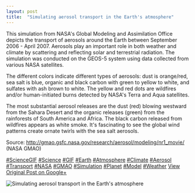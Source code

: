 ```yaml
---
layout: post
title:  "Simulating aerosol transport in the Earth's atmosphere"
---
```


This simulation from NASA's Global Modeling and Assimilation Office depicts the transport of aerosols around the Earth between September 2006 - April 2007. Aerosols play an important role in both weather and climate by scattering and reflecting solar and terrestrial radiation. The simulation was conducted on the GEOS-5 system using data collected from various NASA satellites.   
  
The different colors indicate different types of aerosols: dust is orange/red, sea salt is blue, organic and black carbon with green to yellow to white, and sulfates with ash brown to white. The yellow and red dots are wildfires and/or human-initiated burns detected by NASA's Terra and Aqua satellites.   
  
The most substantial aerosol releases are the dust (red) blowing westward from the Sahara Desert and the organic releases (green) from the rainforests of South America and Africa. The black carbon released from wildfires appears as white smoke. It's fascinating to see the global wind patterns create ornate twirls with the sea salt aerosols.   
  
Source: <http://gmao.gsfc.nasa.gov/research/aerosol/modeling/nr1_movie/> (NASA GMAO)  
  
[#ScienceGIF](https://plus.google.com/s/%23ScienceGIF/posts) [#Science](https://plus.google.com/s/%23Science/posts) [#GIF](https://plus.google.com/s/%23GIF/posts) [#Earth](https://plus.google.com/s/%23Earth/posts) [#Atmosphere](https://plus.google.com/s/%23Atmosphere/posts) [#Climate](https://plus.google.com/s/%23Climate/posts) [#Aerosol](https://plus.google.com/s/%23Aerosol/posts) [#Transport](https://plus.google.com/s/%23Transport/posts) [#NASA](https://plus.google.com/s/%23NASA/posts) [#GMAO](https://plus.google.com/s/%23GMAO/posts) [#Simulation](https://plus.google.com/s/%23Simulation/posts) [#Planet](https://plus.google.com/s/%23Planet/posts) [#Model](https://plus.google.com/s/%23Model/posts) [#Weather](https://plus.google.com/s/%23Weather/posts)
[View Original Post on Google+](https://plus.google.com/+ColinSullender/posts/8s2c8NnJQjS)

![Simulating aerosol transport in the Earth's atmosphere](/assets/img/2015-07-10-Simulating aerosol transport-in-the-Earths-atmosphere.gif)
